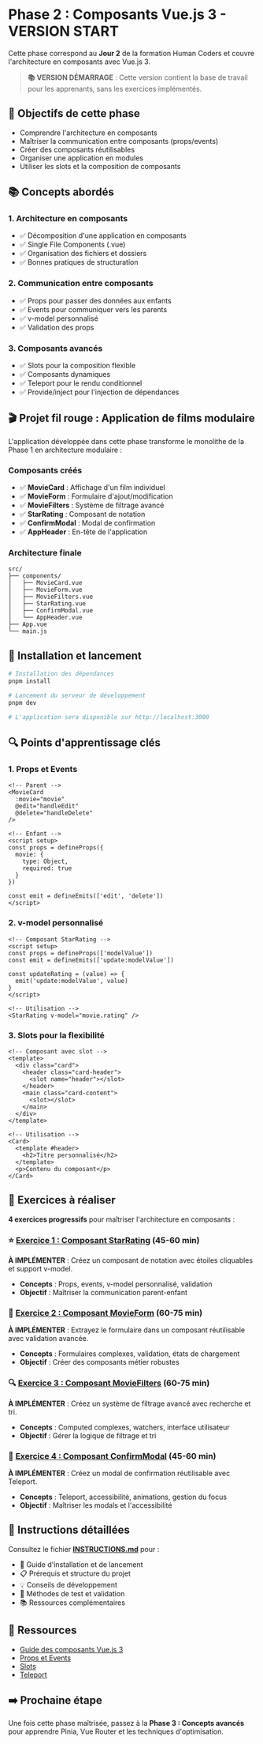 # Phase 2 : Composants Vue.js 3 - VERSION START

Cette phase correspond au **Jour 2** de la formation Human Coders et couvre l'architecture en composants avec Vue.js 3.

> **📚 VERSION DÉMARRAGE** : Cette version contient la base de travail pour les apprenants, sans les exercices implémentés.

## 🎯 Objectifs de cette phase

- Comprendre l'architecture en composants
- Maîtriser la communication entre composants (props/events)
- Créer des composants réutilisables
- Organiser une application en modules
- Utiliser les slots et la composition de composants

## 📚 Concepts abordés

### 1. Architecture en composants
- ✅ Décomposition d'une application en composants
- ✅ Single File Components (.vue)
- ✅ Organisation des fichiers et dossiers
- ✅ Bonnes pratiques de structuration

### 2. Communication entre composants
- ✅ Props pour passer des données aux enfants
- ✅ Events pour communiquer vers les parents
- ✅ v-model personnalisé
- ✅ Validation des props

### 3. Composants avancés
- ✅ Slots pour la composition flexible
- ✅ Composants dynamiques
- ✅ Teleport pour le rendu conditionnel
- ✅ Provide/inject pour l'injection de dépendances

## 🎬 Projet fil rouge : Application de films modulaire

L'application développée dans cette phase transforme le monolithe de la Phase 1 en architecture modulaire :

### Composants créés
- ✅ **MovieCard** : Affichage d'un film individuel
- ✅ **MovieForm** : Formulaire d'ajout/modification
- ✅ **MovieFilters** : Système de filtrage avancé
- ✅ **StarRating** : Composant de notation
- ✅ **ConfirmModal** : Modal de confirmation
- ✅ **AppHeader** : En-tête de l'application

### Architecture finale
```
src/
├── components/
│   ├── MovieCard.vue
│   ├── MovieForm.vue
│   ├── MovieFilters.vue
│   ├── StarRating.vue
│   ├── ConfirmModal.vue
│   └── AppHeader.vue
├── App.vue
└── main.js
```

## 🚀 Installation et lancement

```bash
# Installation des dépendances
pnpm install

# Lancement du serveur de développement
pnpm dev

# L'application sera disponible sur http://localhost:3000
```

## 🔍 Points d'apprentissage clés

### 1. Props et Events
```vue
<!-- Parent -->
<MovieCard 
  :movie="movie" 
  @edit="handleEdit"
  @delete="handleDelete"
/>

<!-- Enfant -->
<script setup>
const props = defineProps({
  movie: {
    type: Object,
    required: true
  }
})

const emit = defineEmits(['edit', 'delete'])
</script>
```

### 2. v-model personnalisé
```vue
<!-- Composant StarRating -->
<script setup>
const props = defineProps(['modelValue'])
const emit = defineEmits(['update:modelValue'])

const updateRating = (value) => {
  emit('update:modelValue', value)
}
</script>

<!-- Utilisation -->
<StarRating v-model="movie.rating" />
```

### 3. Slots pour la flexibilité
```vue
<!-- Composant avec slot -->
<template>
  <div class="card">
    <header class="card-header">
      <slot name="header"></slot>
    </header>
    <main class="card-content">
      <slot></slot>
    </main>
  </div>
</template>

<!-- Utilisation -->
<Card>
  <template #header>
    <h2>Titre personnalisé</h2>
  </template>
  <p>Contenu du composant</p>
</Card>
```

## 🎯 Exercices à réaliser

**4 exercices progressifs** pour maîtriser l'architecture en composants :

### **⭐ [Exercice 1 : Composant StarRating](./EXERCICE-1-StarRating.md)** (45-60 min)
**À IMPLÉMENTER** : Créez un composant de notation avec étoiles cliquables et support v-model.
- **Concepts** : Props, events, v-model personnalisé, validation
- **Objectif** : Maîtriser la communication parent-enfant

### **📝 [Exercice 2 : Composant MovieForm](./EXERCICE-2-MovieForm.md)** (60-75 min)
**À IMPLÉMENTER** : Extrayez le formulaire dans un composant réutilisable avec validation avancée.
- **Concepts** : Formulaires complexes, validation, états de chargement
- **Objectif** : Créer des composants métier robustes

### **🔍 [Exercice 3 : Composant MovieFilters](./EXERCICE-3-MovieFilters.md)** (60-75 min)
**À IMPLÉMENTER** : Créez un système de filtrage avancé avec recherche et tri.
- **Concepts** : Computed complexes, watchers, interface utilisateur
- **Objectif** : Gérer la logique de filtrage et tri

### **🔔 [Exercice 4 : Composant ConfirmModal](./EXERCICE-4-ConfirmModal.md)** (45-60 min)
**À IMPLÉMENTER** : Créez un modal de confirmation réutilisable avec Teleport.
- **Concepts** : Teleport, accessibilité, animations, gestion du focus
- **Objectif** : Maîtriser les modals et l'accessibilité

## 📝 Instructions détaillées

Consultez le fichier **[INSTRUCTIONS.md](./INSTRUCTIONS.md)** pour :
- 🚀 Guide d'installation et de lancement
- 📋 Prérequis et structure du projet
- 💡 Conseils de développement
- 🧪 Méthodes de test et validation
- 📚 Ressources complémentaires

## 📖 Ressources

- [Guide des composants Vue.js 3](https://vuejs.org/guide/essentials/component-basics.html)
- [Props et Events](https://vuejs.org/guide/components/props.html)
- [Slots](https://vuejs.org/guide/components/slots.html)
- [Teleport](https://vuejs.org/guide/built-ins/teleport.html)

## ➡️ Prochaine étape

Une fois cette phase maîtrisée, passez à la **Phase 3 : Concepts avancés** pour apprendre Pinia, Vue Router et les techniques d'optimisation.
